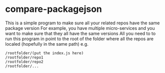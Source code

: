 # compare-packagejson
This is a simple program to make sure all your related repos have the same package version
For example, you have multiple micro-services and you want to make sure that they all have the same versions 
All you need to to run this program in point to the root of the folder where all the repos are localed (hopefully in the same path)
e.g. 
```
/rootfolder/(put the index.js here)
/rootfolder/repo1
/rootfolder/repo2
/rootfolder/...
```
